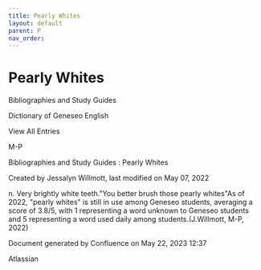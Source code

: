 ```yaml
---
title: Pearly Whites
layout: default
parent: P
nav_order:
---
```


# Pearly Whites

Bibliographies and Study Guides

Dictionary of Geneseo English

View All Entries

M-P

Bibliographies and Study Guides : Pearly Whites

Created by  Jessalyn Willmott, last modified on May 07, 2022

n. Very brightly white teeth.&quot;You better brush those pearly whites&quot;As of 2022, &quot;pearly whites&quot; is still in use among Geneseo students, averaging a score of 3.8/5, with 1 representing a word unknown to Geneseo students and 5 representing a word used daily among students.(J.Willmott, M-P, 2022) 

Document generated by Confluence on May 22, 2023 12:37

Atlassian

